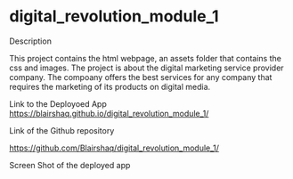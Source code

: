 # digital_revolution_module_1
Description

This project contains the html webpage, an assets folder that contains the css and images. The project is about the digital marketing service provider company. The compoany offers the best services for any company that requires the marketing of its products on digital media. 

Link to the Deployoed App
https://blairshaq.github.io/digital_revolution_module_1/

Link of the Github repository 

https://github.com/Blairshaq/digital_revolution_module_1/

Screen Shot of the deployed app
